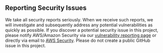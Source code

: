 Reporting Security Issues
-------------------------------------------------------------------------------------------------------------------------------------------------
We take all security reports seriously. When we receive such reports, we will investigate and
subsequently address any potential vulnerabilities as quickly as possible. If you discover a potential
security issue in this project, please notify AWS/Amazon Security via
our [vulnerability reporting page](http://aws.amazon.com/security/vulnerability-reporting/) or
directly via email to [AWS Security](mailto:aws-security@amazon.com). Please do not create a public GitHub issue in this
project.
